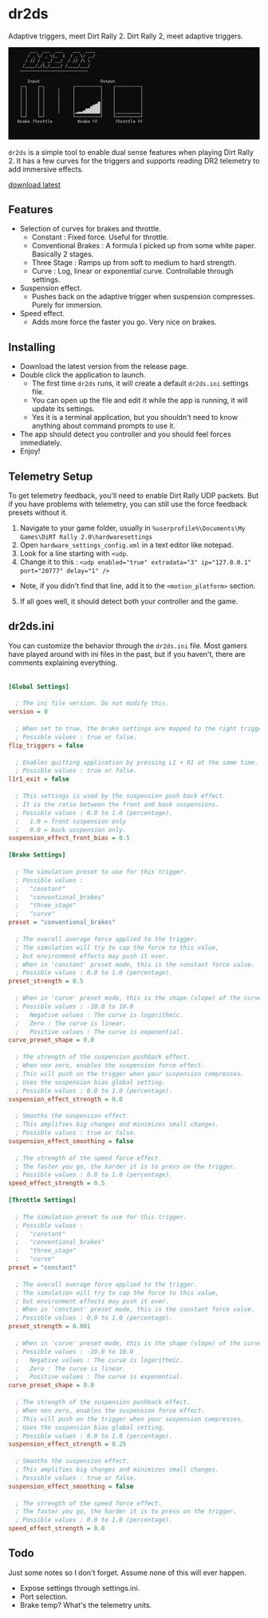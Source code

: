 # dr2ds
Adaptive triggers, meet Dirt Rally 2. Dirt Rally 2, meet adaptive triggers.

![dr2ds screenshot](https://github.com/firelight322/dr2ds/blob/main/dr2ds-screenshot.jpg)
<!-- <img src="https://github.com/firelight322/dr2ds/blob/main/dr2ds-demo.gif" width="900" height="506"> -->

`dr2ds` is a simple tool to enable dual sense features when playing Dirt Rally 2. It has a few curves for the triggers and supports reading DR2 telemetry to add immersive effects.

[download latest](https://github.com/firelight322/dr2ds/releases/latest)



## Features
- Selection of curves for brakes and throttle.
	- Constant : Fixed force. Useful for throttle.
  	- Conventional Brakes : A formula I picked up from some white paper. Basically 2 stages.
	- Three Stage : Ramps up from soft to medium to hard strength.
	- Curve : Log, linear or exponential curve. Controllable through settings.
- Suspension effect.
	- Pushes back on the adaptive trigger when suspension compresses. Purely for immersion.
- Speed effect.
	- Adds more force the faster you go. Very nice on brakes.

## Installing
- Download the latest version from the release page.
- Double click the application to launch.
  - The first time `dr2ds` runs, it will create a default `dr2ds.ini` settings file.
  - You can open up the file and edit it while the app is running, it will update its settings.
  - Yes it is a terminal application, but you shouldn't need to know anything about command prompts to use it.
- The app should detect you controller and you should feel forces immediately.
- Enjoy!

## Telemetry Setup
To get telemetry feedback, you'll need to enable Dirt Rally UDP packets. But if you have problems with telemetry, you can still use the force feedback presets without it.

1. Navigate to your game folder, usually in `%userprofile%\Documents\My Games\DiRT Rally 2.0\hardwaresettings`
2. Open `hardware_settings_config.xml` in a text editor like notepad.
3. Look for a line starting with `<udp`.
4. Change it to this : `<udp enabled="true" extradata="3" ip="127.0.0.1" port="20777" delay="1" />`
  - Note, if you didn't find that line, add it to the `<motion_platform>` section.
5. If all goes well, it should detect both your controller and the game.

## dr2ds.ini
You can customize the behavior through the `dr2ds.ini` file. Most gamers have played around with ini files in the past, but if you haven't, there are comments explaining everything.
```ini

[Global Settings]

  ; The ini file version. Do not modify this.
version = 0

  ; When set to true, the brake settings are mapped to the right trigger and accel settings are mapped to the left trigger.
  ; Possible values : true or false.
flip_triggers = false

  ; Enables quitting application by pressing L1 + R1 at the same time.
  ; Possible values : true or false.
l1r1_exit = false

  ; This settings is used by the suspension push back effect.
  ; It is the ratio between the front and back suspensions.
  ; Possible values : 0.0 to 1.0 (percentage).
  ;   1.0 = front suspension only
  ;   0.0 = back suspension only.
suspension_effect_front_bias = 0.5

[Brake Settings]

  ; The simulation preset to use for this trigger.
  ; Possible values :
  ;   "constant"
  ;   "conventional_brakes"
  ;   "three_stage"
  ;   "curve"
preset = "conventional_brakes"

  ; The overall average force applied to the trigger.
  ; The simulation will try to cap the force to this value,
  ; but environment effects may push it over.
  ; When in 'constant' preset mode, this is the constant force value.
  ; Possible values : 0.0 to 1.0 (percentage).
preset_strength = 0.5

  ; When in 'curve' preset mode, this is the shape (slope) of the curve.
  ; Possible values : -10.0 to 10.0
  ;   Negative values : The curve is logarithmic.
  ;   Zero : The curve is linear.
  ;   Positive values : The curve is exponential.
curve_preset_shape = 0.0

  ; The strength of the suspension pushback effect.
  ; When non zero, enables the suspension force effect.
  ; This will push on the trigger when your suspension compresses.
  ; Uses the suspension bias global setting.
  ; Possible values : 0.0 to 1.0 (percentage).
suspension_effect_strength = 0.0

  ; Smooths the suspension effect.
  ; This amplifies big changes and minimizes small changes.
  ; Possible values : true or false.
suspension_effect_smoothing = false

  ; The strength of the speed force effect.
  ; The faster you go, the harder it is to press on the trigger.
  ; Possible values : 0.0 to 1.0 (percentage).
speed_effect_strength = 0.5

[Throttle Settings]

  ; The simulation preset to use for this trigger.
  ; Possible values :
  ;   "constant"
  ;   "conventional_brakes"
  ;   "three_stage"
  ;   "curve"
preset = "constant"

  ; The overall average force applied to the trigger.
  ; The simulation will try to cap the force to this value,
  ; but environment effects may push it over.
  ; When in 'constant' preset mode, this is the constant force value.
  ; Possible values : 0.0 to 1.0 (percentage).
preset_strength = 0.001

  ; When in 'curve' preset mode, this is the shape (slope) of the curve.
  ; Possible values : -10.0 to 10.0
  ;   Negative values : The curve is logarithmic.
  ;   Zero : The curve is linear.
  ;   Positive values : The curve is exponential.
curve_preset_shape = 0.0

  ; The strength of the suspension pushback effect.
  ; When non zero, enables the suspension force effect.
  ; This will push on the trigger when your suspension compresses.
  ; Uses the suspension bias global setting.
  ; Possible values : 0.0 to 1.0 (percentage).
suspension_effect_strength = 0.25

  ; Smooths the suspension effect.
  ; This amplifies big changes and minimizes small changes.
  ; Possible values : true or false.
suspension_effect_smoothing = false

  ; The strength of the speed force effect.
  ; The faster you go, the harder it is to press on the trigger.
  ; Possible values : 0.0 to 1.0 (percentage).
speed_effect_strength = 0.0

```

## Todo
Just some notes so I don't forget. Assume none of this will ever happen.
- Expose settings through settings.ini.
- Port selection.
- Brake temp? What's the telemetry units.
